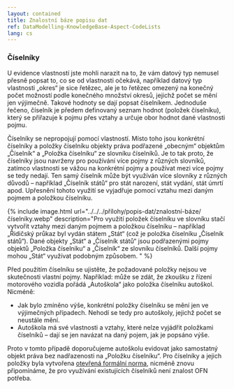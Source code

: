 ```yaml
---
layout: contained
title: Znalostní báze popisu dat
ref: DataModelling-KnowledgeBase-Aspect-CodeLists
lang: cs
---
```


### Číselníky
U evidence vlastností jste mohli narazit na to, že vám datový typ nemusel přesně popsat to, co se od vlastnosti očekává, například datový typ vlastnosti „okres“ je sice řetězec, ale je to řetězec omezený na konečný počet možností podle konečného množství okresů, jejichž počet se mění jen výjimečně. Takové hodnoty se dají popsat číselníkem. Jednoduše řečeno, číselník je předem definovaný seznam hodnot (položek číselníku), který se přiřazuje k pojmu přes vztahy a určuje obor hodnot dané vlastnosti pojmu. 

Číselníky se nepropojují pomocí vlastností. Místo toho jsou konkrétní číselníky a položky číselníku objekty práva podřazené „obecným“ objektům „Číselník“ a „Položka číselníku“ ze slovníku číselníků. Je to tak proto, že číselníky jsou navrženy pro používání více pojmy z různých slovníků, zatímco vlastnosti se vážou na konkrétní pojmy a používat mezi více pojmy se tedy nedají. Ten samý číselník může být využíván více slovníky z různých důvodů – například „Číselník států“ pro stát narození, stát vydání, stát úmrtí apod. Upřesnění tohoto využití se vyjadřuje pomocí vztahu mezi daným pojmem a položkou číselníku.   

 {% include image.html url="../../../přílohy/popis-dat/znalostní-báze/číselníky.webp" description="Pro využití položek číselníku ve slovníku stačí vytvořit vztahy mezi daným pojmem a položkou číselníku – například „Řidičský průkaz byl vydán státem „Stát“ (což je položka číselníku „Číselník států“). Dané objekty „Stát“ a „Číselník států“ jsou podřazenými pojmy objektů „Položka číselníku“ a „Číselník“ ze slovníku číselníků.  Další pojmy mohou „Stát“ využívat podobným způsobem. " %}

Před použitím číselníku se ujistěte, že požadované položky nejsou ve skutečnosti vlastní pojmy. Například: může se zdát, že zkoušku z řízení motorového vozidla pořádá „Autoškola“ jako položka číselníku autoškol. Nicméně: 
* Jak bylo zmíněno výše, konkrétní položky číselníku se mění jen ve výjimečných případech. Nehodí se tedy pro autoškoly, jejichž počet se neustále mění.
* Autoškola má své vlastnosti a vztahy, které nelze vyjádřit položkami číselníků – dají se jen navázat na daný pojem, jak je popsáno výše. 

Proto v tomto případě doporučujeme autoškolu evidovat jako samostatný objekt práva bez nadřazenosti na „Položku číselníku“.
Pro číselníky a jejich položky byla vytvořena [otevřená formální norma], nicméně znovu připomínáme, že pro využívání existujících číselníků není znalost OFN potřeba. 

[otevřená formální norma]: https://ofn.gov.cz/číselníky/  "Otevřená formální norma pro číselníky"
